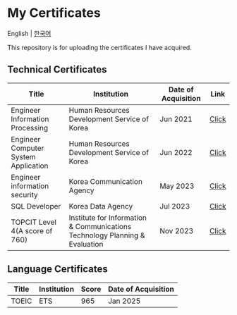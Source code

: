 # My Certificates

English | [한국어](README-ko.md)

This repository is for uploading the certificates I have acquired.

## Technical Certificates

| Title                                | Institution                                                                 | Date of Acquisition | Link                                         |
| ------------------------------------ | --------------------------------------------------------------------------- | ------------------- | -------------------------------------------- |
| Engineer Information Processing      | Human Resources Development Service of Korea                                | Jun 2021            | [Click](<certificates/정보처리기사(en).png>) |
| Engineer Computer System Application | Human Resources Development Service of Korea                                | Jun 2022            | [Click](<certificates/정보처리기사(en).png>) |
| Engineer information security        | Korea Communication Agency                                                  | May 2023            | [Click](<certificates/정보보안기사(en).png>) |
| SQL Developer                        | Korea Data Agency                                                           | Jul 2023            | [Click](certificates/SQLD.png)               |
| TOPCIT Level 4(A score of 760)       | Institute for Information & Communications Technology Planning & Evaluation | Nov 2023            | [Click](<certificates/TOPCIT(en).png>)       |

## Language Certificates

| Title | Institution | Score | Date of Acquisition |
| ----- | ----------- | ----- | ------------------- |
| TOEIC | ETS         | 965   | Jan 2025            |
